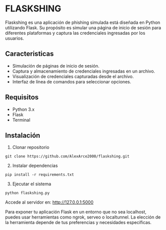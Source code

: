 # FLASKSHING
Flaskshing es una aplicación de phishing simulada está diseñada en Python utilizando Flask. Su propósito es simular una página de inicio de sesión para diferentes plataformas y captura las credenciales ingresadas por los usuarios.

## Caracteristicas
* Simulación de páginas de inicio de sesión.
* Captura y almacenamiento de credenciales ingresadas en un archivo.
* Visualización de credenciales capturadas desde el archivo.
* Interfaz de línea de comandos para seleccionar opciones.

## Requisitos
* Python 3.x
* Flask
* Terminal

## Instalación
1. Clonar repositorio
````
git clone https://github.com/AlexArce2000/flaskshing.git
````
2. Instalar dependencias
````
pip install -r requirements.txt
````
3. Ejecutar el sistema
````
python flaskshing.py
````
Accede al servidor en: http://127.0.0.1:5000

Para exponer tu aplicación Flask en un entorno que no sea localhost, puedes usar herramientas como ngrok, serveo o localtunnel. La elección de la herramienta depende de tus preferencias y necesidades específicas.